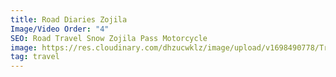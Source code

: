 ```yaml
---
title: Road Diaries Zojila
Image/Video Order: "4"
SEO: Road Travel Snow Zojila Pass Motorcycle
image: https://res.cloudinary.com/dhzucwklz/image/upload/v1698490778/Travel/SBS_5280_zmvk8b.jpg
tag: travel
---
```


